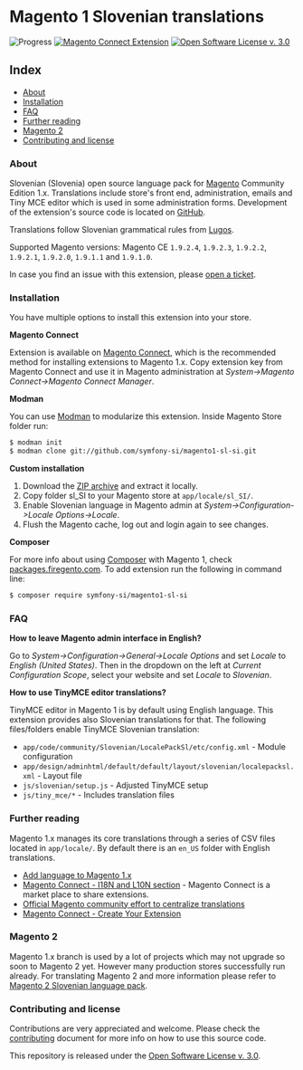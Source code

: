 # Magento 1 Slovenian translations

![Progress](http://progressed.io/bar/100?title=completed)
[![Magento Connect Extension](https://img.shields.io/badge/Magento-Connnect-bc6538.svg)](https://www.magentocommerce.com/magento-connect/)
[![Open Software License v. 3.0](https://img.shields.io/badge/License-OSL--3.0-blue.svg)](LICENSE)

## Index

* [About](#about)
* [Installation](#installation)
* [FAQ](#faq)
* [Further reading](#further-reading)
* [Magento 2](#magento-2)
* [Contributing and license](#contributing-and-license)

### About

Slovenian (Slovenia) open source language pack for [Magento](https://magento.com/) Community
Edition 1.x. Translations include store's front end, administration, emails and
Tiny MCE editor which is used in some administration forms. Development of the
extension's source code is located on [GitHub](https://github.com/symfony-si/magento1-sl-si).

Translations follow Slovenian grammatical rules from [Lugos](https://wiki.lugos.si/slovenjenje:pravila).

Supported Magento versions: Magento CE `1.9.2.4`, `1.9.2.3`, `1.9.2.2`, `1.9.2.1`,
`1.9.2.0`, `1.9.1.1` and `1.9.1.0`.

In case you find an issue with this extension, please
[open a ticket](https://github.com/symfony-si/magento1-sl-si/issues).

### Installation

You have multiple options to install this extension into your store.

**Magento Connect**

Extension is available on [Magento Connect](https://www.magentocommerce.com/magento-connect/),
which is the recommended method for installing extensions to Magento 1.x. Copy
extension key from Magento Connect and use it in Magento administration at
*System->Magento Connect->Magento Connect Manager*.

**Modman**

You can use [Modman](https://github.com/colinmollenhour/modman) to modularize this
extension. Inside Magento Store folder run:

```bash
$ modman init
$ modman clone git://github.com/symfony-si/magento1-sl-si.git
```

**Custom installation**

1. Download the [ZIP archive](https://github.com/symfony-si/magento1-sl-si/archive/master.zip)
and extract it locally.
2. Copy folder sl_SI to your Magento store at `app/locale/sl_SI/`.
3. Enable Slovenian language in Magento admin at *System->Configuration->Locale Options->Locale*.
4. Flush the Magento cache, log out and login again to see changes.

**Composer**

For more info about using [Composer](https://getcomposer.org) with Magento 1, check
[packages.firegento.com](http://packages.firegento.com/). To add extension run
the following in command line:

```bash
$ composer require symfony-si/magento1-sl-si
```

### FAQ

**How to leave Magento admin interface in English?**

Go to *System->Configuration->General->Locale Options* and set *Locale* to
*English (United States)*. Then in the dropdown on the left at
*Current Configuration Scope*, select your website and set *Locale* to *Slovenian*.

**How to use TinyMCE editor translations?**

TinyMCE editor in Magento 1 is by default using English language. This extension
provides also Slovenian translations for that. The following files/folders enable
TinyMCE Slovenian translation:

* `app/code/community/Slovenian/LocalePackSl/etc/config.xml` - Module configuration
* `app/design/adminhtml/default/default/layout/slovenian/localepacksl.xml` - Layout file
* `js/slovenian/setup.js` - Adjusted TinyMCE setup
* `js/tiny_mce/*` - Includes translation files

### Further reading

Magento 1.x manages its core translations through a series of CSV files located
in `app/locale/`. By default there is an `en_US` folder with English translations.

* [Add language to Magento 1.x](http://merch.docs.magento.com/ce/user_guide/store-operations/language-add.html)
* [Magento Connect - I18N and L10N section](https://www.magentocommerce.com/magento-connect/customer-experience/internationalization-localization.html) - Magento Connect is a market place to share extensions.
* [Official Magento community effort to centralize translations](https://crowdin.com/project/magento-1)
* [Magento Connect - Create Your Extension](https://www.magentocommerce.com/magento-connect/create_your_extension/)

### Magento 2

Magento 1.x branch is used by a lot of projects which may not upgrade so soon to
Magento 2 yet. However many production stores successfully run already. For
translating Magento 2 and more information please refer to
[Magento 2 Slovenian language pack](https://github.com/symfony-si/magento2-sl_si).

### Contributing and license

Contributions are very appreciated and welcome. Please check the
[contributing](https://github.com/symfony-si/magento1-sl-si/blob/master/CONTRIBUTING.md)
document for more info on how to use this source code.

This repository is released under the [Open Software License v. 3.0](https://github.com/symfony-si/magento1-sl-si/blob/master/LICENSE).
